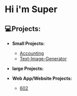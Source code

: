 <h1>Hi i'm Super</h1>

<h2>💻Projects:</h2>

- <b>Small Projects:</b>

	- [ Accounting](https://github.com/Super1115/Accounting)
	- [Text-Image-Generator](https://github.com/Super1115/text-image-generator)
	
- <b>large Projects:</b>


- <b>Web App/Website Projects:</b>

  - [602](https://github.com/Super1115/602)


 
<!--
**Super1115/Super1115** is a ✨ _special_ ✨ repository because its `README.md` (this file) appears on your GitHub profile.

Here are some ideas to get you started:

- 🔭 I’m currently working on ...
- 🌱 I’m currently learning ...
- 👯 I’m looking to collaborate on ...
- 🤔 I’m looking for help with ...
- 💬 Ask me about ...
- 📫 How to reach me: ...
- 😄 Pronouns: ...
- ⚡ Fun fact: ...
-->
